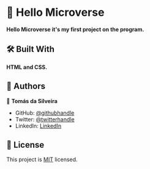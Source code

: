 # 📖 Hello Microverse
**Hello Microverse it's my first project on the program.**

## 🛠 Built With
**HTML and CSS.**

## 👥 Authors

👤 **Tomás da Silveira**

- GitHub: [@githubhandle](https://github.com/tomasda7)
- Twitter: [@twitterhandle](https://twitter.com/tomasdev3)
- LinkedIn: [LinkedIn](https://www.linkedin.com/in/tomas-da-silveira-3793721b7/)

## 📝 License

This project is [MIT](./LICENSE) licensed.
